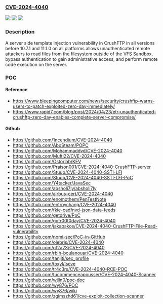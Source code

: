 ### [CVE-2024-4040](https://cve.mitre.org/cgi-bin/cvename.cgi?name=CVE-2024-4040)
![](https://img.shields.io/static/v1?label=Product&message=CrushFTP&color=blue)
![](https://img.shields.io/static/v1?label=Version&message=n%2Fa&color=blue)
![](https://img.shields.io/static/v1?label=Vulnerability&message=CWE-1336%20Improper%20Neutralization%20of%20Special%20Elements%20Used%20in%20a%20Template%20Engine&color=brighgreen)

### Description

A server side template injection vulnerability in CrushFTP in all versions before 10.7.1 and 11.1.0 on all platforms allows unauthenticated remote attackers to read files from the filesystem outside of the VFS Sandbox, bypass authentication to gain administrative access, and perform remote code execution on the server.

### POC

#### Reference
- https://www.bleepingcomputer.com/news/security/crushftp-warns-users-to-patch-exploited-zero-day-immediately/
- https://www.rapid7.com/blog/post/2024/04/23/etr-unauthenticated-crushftp-zero-day-enables-complete-server-compromise/

#### Github
- https://github.com/1ncendium/CVE-2024-4040
- https://github.com/AboSteam/POPC
- https://github.com/Mohammaddvd/CVE-2024-4040
- https://github.com/Mufti22/CVE-2024-4040
- https://github.com/Ostorlab/KEV
- https://github.com/Praison001/CVE-2024-4040-CrushFTP-server
- https://github.com/Stuub/CVE-2024-4040-SSTI-LFI
- https://github.com/Stuub/CVE-2024-4040-SSTI-LFI-PoC
- https://github.com/Y4tacker/JavaSec
- https://github.com/absholi7ly/absholi7ly
- https://github.com/airbus-cert/CVE-2024-4040
- https://github.com/enomothem/PenTestNote
- https://github.com/entroychang/CVE-2024-4040
- https://github.com/fkie-cad/nvd-json-data-feeds
- https://github.com/getdrive/PoC
- https://github.com/gotr00t0day/CVE-2024-4040
- https://github.com/jakabakos/CVE-2024-4040-CrushFTP-File-Read-vulnerability
- https://github.com/nomi-sec/PoC-in-GitHub
- https://github.com/olebris/CVE-2024-4040
- https://github.com/qt2a23/CVE-2024-4040
- https://github.com/rbih-boulanouar/CVE-2024-4040
- https://github.com/tanjiti/sec_profile
- https://github.com/toxyl/lscve
- https://github.com/tr4c3rs/CVE-2024-4040-RCE-POC
- https://github.com/tucommenceapousser/CVE-2024-4040-Scanner
- https://github.com/wjlin0/poc-doc
- https://github.com/wy876/POC
- https://github.com/wy876/wiki
- https://github.com/zgimszhd61/cve-exploit-collection-scanner

